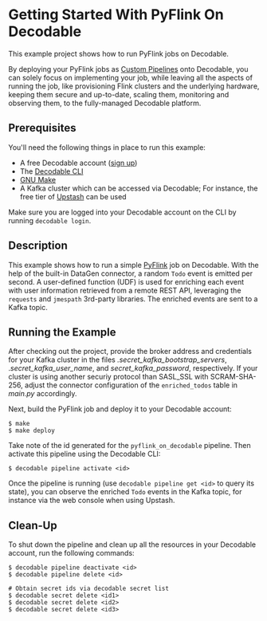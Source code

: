 # Getting Started With PyFlink On Decodable

This example project shows how to run PyFlink jobs on Decodable.

By deploying your PyFlink jobs as [Custom Pipelines](https://docs.decodable.co/pipelines/create-pipelines-using-your-own-apache-flink-jobs.html) onto Decodable, you can solely focus on implementing your job,
while leaving all the aspects of running the job, like provisioning Flink clusters and the underlying hardware,
keeping them secure and up-to-date, scaling them, monitoring and observing them, to the fully-managed Decodable platform.

## Prerequisites

You'll need the following things in place to run this example:

* A free Decodable account ([sign up](https://app.decodable.co/-/accounts/create))
* The [Decodable CLI](https://docs.decodable.co/cli.html)
* [GNU Make](https://www.gnu.org/software/make/)
* A Kafka cluster which can be accessed via Decodable; For instance, the free tier of [Upstash](https://upstash.com/) can be used

Make sure you are logged into your Decodable account on the CLI by running `decodable login`.

## Description

This example shows how to run a simple [PyFlink](https://nightlies.apache.org/flink/flink-docs-release-1.18/docs/dev/python/overview/) job on Decodable.
With the help of the built-in DataGen connector, a random `Todo` event is emitted per second.
A user-defined function (UDF) is used for enriching each event with user information retrieved from a remote REST API,
leveraging the `requests` and `jmespath` 3rd-party libraries.
The enriched events are sent to a Kafka topic.

## Running the Example

After checking out the project, provide the broker address and credentials for your Kafka cluster in the files _.secret\_kafka\_bootstrap\_servers_, ._secret\_kafka\_user\_name_, and _secret\_kafka\_password_, respectively.
If your cluster is using another securiy protocol than SASL_SSL with SCRAM-SHA-256,
adjust the connector configuration of the `enriched_todos` table in _main.py_ accordingly.

Next, build the PyFlink job and deploy it to your Decodable account:

```
$ make
$ make deploy
```

Take note of the id generated for the `pyflink_on_decodable` pipeline.
Then activate this pipeline using the Decodable CLI:

```
$ decodable pipeline activate <id>
```

Once the pipeline is running (use `decodable pipeline get <id>` to query its state),
you can observe the enriched `Todo` events in the Kafka topic, for instance via the web console when using Upstash.

## Clean-Up

To shut down the pipeline and clean up all the resources in your Decodable account,
run the following commands:

```
$ decodable pipeline deactivate <id>
$ decodable pipeline delete <id>

# Obtain secret ids via decodable secret list
$ decodable secret delete <id1>
$ decodable secret delete <id2>
$ decodable secret delete <id3>
```
